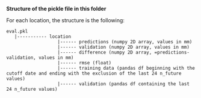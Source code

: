 **Structure of the pickle file in this folder**

For each location, the structure is the following:

```
eval.pkl
   |----------- location
                   |------ predictions (numpy 2D array, values in mm)
                   |------ validation (numpy 2D array, values in mm)
                   |------ difference (numpy 2D array, =predictions-validation, values in mm)
                   |------ rmse (float)
                   |------ training data (pandas df beginning with the cutoff date and ending with the exclusion of the last 24 n_future values)
                   |------ validation (pandas df containing the last 24 n_future values)
 ```                       
